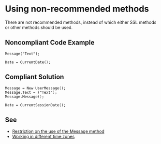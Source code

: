 # Using non-recommended methods

There are not recommended methods, instead of which either SSL methods or other methods should be used.

## Noncompliant Code Example

```bsl
Message("Text");

Date = CurrentDate();
```

## Compliant Solution
	 
```bsl
Message = New UserMessage();
Message.Text = ("Text");
Message.Message(); 

Date = CurrentSessionDate();
```
	
## See

- [Restriction on the use of the Message method](https://its.1c.ru/db/v8std#content:418:hdoc)
- [Working in different time zones](https://its.1c.ru/db/v8std#content:643:hdoc:2.1)
